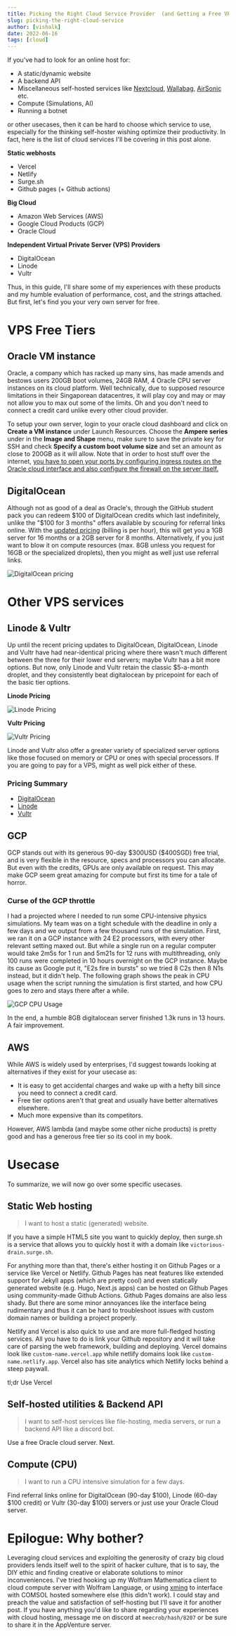 ```yaml
---
title: Picking the Right Cloud Service Provider  (and Getting a Free VPS)
slug: picking-the-right-cloud-service
author: [vishalk]
date: 2022-06-16
tags: [cloud]
---
```


If you've had to look for an online host for:

- A static/dynamic website
- A backend API
- Miscellaneous self-hosted services like [Nextcloud](https://nextcloud.com/), [Wallabag](https://wallabag.org/en), [AirSonic](https://airsonic.github.io/) etc.
- Compute (Simulations, AI)
- Running a botnet

or other usecases, then it can be hard to choose which service to use, especially for the thinking self-hoster wishing optimize their productivity. In fact, here is the list of cloud services I'll be covering in this post alone.

**Static webhosts**
- Vercel
- Netlify
- Surge.sh
- Github pages (+ Github actions)

**Big Cloud**
- Amazon Web Services (AWS)
- Google Cloud Products (GCP)
- Oracle Cloud 

**Independent  Virtual Private Server (VPS) Providers** 
- DigitalOcean
- Linode
- Vultr

Thus, in this guide, I'll share some of my experiences with these products and my humble evaluation of performance, cost, and the strings attached. But first, let's find you your very own server for free.

# VPS Free Tiers

## Oracle VM instance

Oracle, a company which has racked up many sins, has made amends and bestows users 200GB boot volumes, 24GB RAM, 4 Oracle CPU server instances on its cloud platform. Well technically, due to supposed resource limitations in their Singaporean datacentres, it will play coy and may or may not allow you to max out some of the limits. Oh and you don't need to connect a credit card unlike every other cloud provider.

To setup your own server, login to your oracle cloud dashboard and click on **Create a VM instance** under Launch Resources. Choose the **Ampere series** under in the **Image and Shape** menu, make sure to save the private key for SSH and check **Specify a custom boot volume size** and set an amount as close to 200GB as it will allow. Note that in order to host stuff over the internet, [you have to open your ports by configuring ingress routes on the Oracle cloud interface and also configure the firewall on the server itself.](https://stackoverflow.com/a/64053781/13367211)

## DigitalOcean

Although not as good of a deal as Oracle's, through the GitHub student pack you can redeem \$100 of DigitalOcean credits which last indefinitely, unlike the "\$100 for 3 months" offers available by scouring for referral links online. With the [updated pricing](https://www.digitalocean.com/try/new-pricing) (billing is per hour), this will get you a 1GB server for 16 months or a 2GB server for 8 months.  Alternatively, if you just want to blow it on compute resources (max. 8GB unless you request for 16GB or the specialized droplets), then you might as well just use referral links.


![DigitalOcean pricing](.\dg.png)


# Other VPS services

## Linode & Vultr

Up until the recent pricing updates to DigitalOcean, DigitalOcean, Linode and Vultr have had near-identical pricing where there wasn't much different between the three for their lower end servers; maybe Vultr has a bit more options. But now, only Linode and Vultr retain the classic $5-a-month droplet, and they consistently beat digitalocean by pricepoint for each of the basic tier options.

**Linode Pricing**

![Linode Pricing](./linode.png)

**Vultr Pricing**

![Vultr Pricing](./vultr.png)

Linode and Vultr also offer a greater variety of specialized server options like those focused on memory or CPU or ones with special processors. If you are going to pay for a VPS, might as well pick either of these.

### Pricing Summary

- [DigitalOcean](https://www.digitalocean.com/try/new-pricing)
- [Linode](https://www.linode.com/pricing/)
- [Vultr](https://www.vultr.com/pricing/)

## GCP

GCP stands out with its generous 90-day \$300USD (\$400SGD) free trial, and is very flexible in the resource, specs and processors you can allocate. But even with the credits, GPUs are only available on request. This may make GCP seem great amazing for compute but first its time for a tale of horror.

### Curse of the GCP throttle

I had a projected where I needed to run some CPU-intensive physics simulations. My team was on a tight schedule with the deadline in only a few days and we output from a few thousand runs of the simulation. First, we ran it on a GCP instance with 24 E2 processors, with every other relevant setting maxed out. But while a single run on a regular computer would take 2m5s for 1 run and 5m21s for 12 runs with multithreading, only 100 runs were completed in 10 hours overnight on the GCP instance. Maybe its cause as Google put it, "E2s fire in bursts" so we tried 8 C2s then 8 N1s instead, but it didn't help. The following graph shows the peak in CPU usage when the script running the simulation is first started, and how CPU goes to zero and stays there after a while.


![GCP CPU Usage](./cpuusage.png)

In the end, a humble 8GB digitalocean server finished 1.3k runs in 13 hours. A fair improvement.

## AWS

While AWS is widely used by enterprises, I'd suggest towards looking at alternatives if they exist for your usecase as:

- It is easy to get accidental charges and wake up with a hefty bill since you need to connect a credit card.
- Free tier options aren't that great and usually have better alternatives elsewhere.
- Much more expensive than its competitors.

However, AWS lambda (and maybe some other niche products) is pretty good and has a generous free tier so its cool in my book.

# Usecase

To summarize, we will now go over some specific usecases.

## Static Web hosting

> I want to host a static (generated) website.

If you have a simple HTML5 site you want to quickly deploy, then surge.sh is a service that allows you to quickly host it with a domain like ```victorious-drain.surge.sh```. 

For anything more than that, there's either hosting it on Github Pages or a service like Vercel or Netlify. Github Pages has neat features like extended support for Jekyll apps (which are pretty cool) and even statically generated website (e.g. Hugo, Next.js apps) can be hosted on Github Pages using community-made Github Actions. Github Pages domains are also less shady. But there are some minor annoyances like the interface being rudimentary and thus it can be hard to troubleshoot issues with custom domain names or building a project properly.

Netlify and Vercel is also quick to use and are more full-fledged hosting services. All you have to do is link your Github repository and it will take care of parsing the web framework, building and deploying. Vercel domains look like ```custom-name.vercel.app``` while netlify domains look like ```custom-name.netlify.app```. Vercel also has site analytics which Netlify locks behind a steep paywall.

tl;dr Use Vercel

## Self-hosted utilities & Backend API

> I want to self-host services like file-hosting, media servers, or run a backend API like a discord bot.

Use a free Oracle cloud server. Next.

## Compute (CPU)

> I want to run a CPU intensive simulation for a few days.

Find referral links online for DigitalOcean (90-day \$100), Linode (60-day \$100 credit) or Vultr (30-day \$100) servers or just use your Oracle Cloud server.

# Epilogue: Why bother?

Leveraging cloud services and exploiting the generosity of crazy big cloud providers lends itself well to the spirit of hacker culture, that is to say, the DIY ethic and finding creative or elaborate solutions to minor inconveniences. I've tried hooking up my Wolfram Mathematica client to cloud compute server with Wolfram Language, or using [xming](https://sourceforge.net/projects/xming/) to interface with COMSOL hosted somewhere else (this didn't work). I could stay and preach the value and satisfaction of self-hosting but I'll save it for another post. If you have anything you'd like to share regarding your experiences with cloud hosting, message me on discord at ```meecrob/hash/8207``` or be sure to share it in the AppVenture server. 
